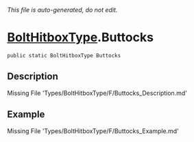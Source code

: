*This file is auto-generated, do not edit.*

# [BoltHitboxType](Types/BoltHitboxType.md).Buttocks
`public static BoltHitboxType Buttocks`
## Description
Missing File 'Types/BoltHitboxType/F/Buttocks_Description.md'
## Example
Missing File 'Types/BoltHitboxType/F/Buttocks_Example.md'
